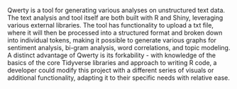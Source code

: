 Qwerty is a tool for generating various analyses on unstructured text data. The text analysis and tool itself are both built with R and Shiny, leveraging various external libraries. The tool has functionality to upload a txt file, where it will then be processed into a structured format and broken down into individual tokens, making it possible to generate various graphs for sentiment analysis, bi-gram analysis, word correlations, and topic modeling. A distinct advantage of Qwerty is its forkability - with knowledge of the basics of the core Tidyverse libraries and approach to writing R code, a developer could modify this project with a different series of visuals or additional functionality, adapting it to their specific needs with relative ease. 
